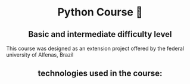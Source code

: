 <h1 align = "center">
  Python Course 🐍
</h1>

<h2 align = "center">
  Basic and intermediate difficulty level
</h2>

<p>
This course was designed as an extension project offered by the federal university of Alfenas, Brazil
  
</p>

<h2 align = "center">
  technologies used in the course:
</h2>


